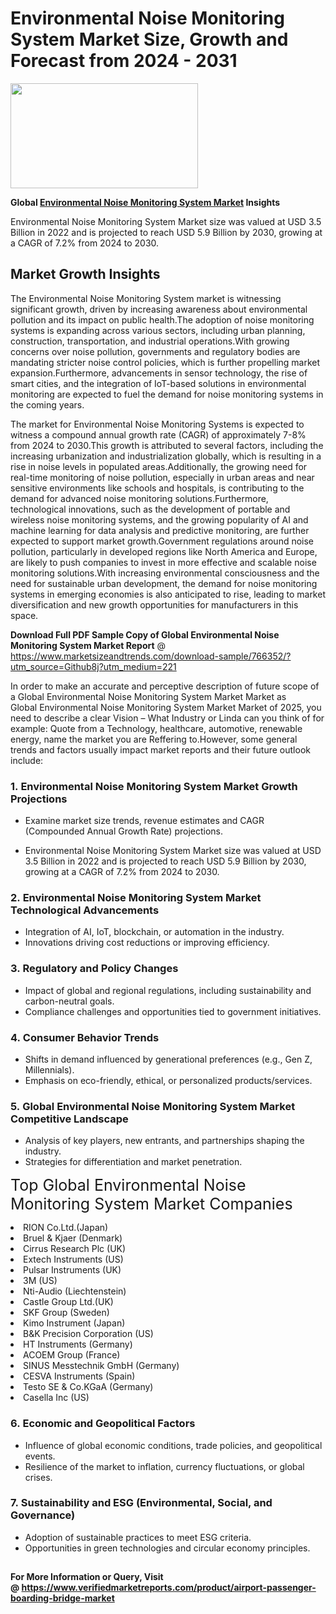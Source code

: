 <H1>Environmental Noise Monitoring System Market Size, Growth and Forecast from 2024 - 2031</H1><img class="aligncenter size-medium wp-image-584254" src="https://thirdeyenews.in/wp-content/uploads/2024/09/Global-Market-Research-300x168.jpeg" alt="" width="300" height="168" /><p><strong>Global&nbsp;<a href="https://www.marketsizeandtrends.com/download-sample/766352/?utm_source=Github8j?utm_medium=221">Environmental Noise Monitoring System Market</a> Insights</strong></p><p>Environmental Noise Monitoring System Market size was valued at USD 3.5 Billion in 2022 and is projected to reach USD 5.9 Billion by 2030, growing at a CAGR of 7.2% from 2024 to 2030.</p><p><h2>Market Growth Insights</h2> <p>The Environmental Noise Monitoring System market is witnessing significant growth, driven by increasing awareness about environmental pollution and its impact on public health.The adoption of noise monitoring systems is expanding across various sectors, including urban planning, construction, transportation, and industrial operations.With growing concerns over noise pollution, governments and regulatory bodies are mandating stricter noise control policies, which is further propelling market expansion.Furthermore, advancements in sensor technology, the rise of smart cities, and the integration of IoT-based solutions in environmental monitoring are expected to fuel the demand for noise monitoring systems in the coming years.</p> <p>The market for Environmental Noise Monitoring Systems is expected to witness a compound annual growth rate (CAGR) of approximately 7-8% from 2024 to 2030.This growth is attributed to several factors, including the increasing urbanization and industrialization globally, which is resulting in a rise in noise levels in populated areas.Additionally, the growing need for real-time monitoring of noise pollution, especially in urban areas and near sensitive environments like schools and hospitals, is contributing to the demand for advanced noise monitoring solutions.Furthermore, technological innovations, such as the development of portable and wireless noise monitoring systems, and the growing popularity of AI and machine learning for data analysis and predictive monitoring, are further expected to support market growth.Government regulations around noise pollution, particularly in developed regions like North America and Europe, are likely to push companies to invest in more effective and scalable noise monitoring solutions.With increasing environmental consciousness and the need for sustainable urban development, the demand for noise monitoring systems in emerging economies is also anticipated to rise, leading to market diversification and new growth opportunities for manufacturers in this space.</p> <p><span class=""><strong>Download Full PDF Sample Copy of Global Environmental Noise Monitoring System Market Report</strong> @ <a href="https://www.marketsizeandtrends.com/download-sample/766352/?utm_source=Github8j?utm_medium=221" target="_blank">https://www.marketsizeandtrends.com/download-sample/766352/?utm_source=Github8j?utm_medium=221</a></span></p><p>In order to make an accurate and perceptive description of future scope of a Global&nbsp;Environmental Noise Monitoring System Market Market as Global&nbsp;Environmental Noise Monitoring System Market Market of 2025, you need to describe a clear Vision &ndash; What Industry or Linda can you think of for example: Quote from a Technology, healthcare, automotive, renewable energy, name the market you are Reffering to.However, some general trends and factors usually impact market reports and their future outlook include:</p><h3>1.&nbsp;<strong>Environmental Noise Monitoring System Market Growth Projections</strong></h3><ul><li>Examine market size trends, revenue estimates and CAGR (Compounded Annual Growth Rate) projections.</li><li><p>Environmental Noise Monitoring System Market size was valued at USD 3.5 Billion in 2022 and is projected to reach USD 5.9 Billion by 2030, growing at a CAGR of 7.2% from 2024 to 2030.</p></li></ul><h3>2.&nbsp;<strong>Environmental Noise Monitoring System Market Technological Advancements</strong></h3><ul><li>Integration of AI, IoT, blockchain, or automation in the industry.</li><li>Innovations driving cost reductions or improving efficiency.</li></ul><h3>3.&nbsp;<strong>Regulatory and Policy Changes</strong></h3><ul><li>Impact of global and regional regulations, including sustainability and carbon-neutral goals.</li><li>Compliance challenges and opportunities tied to government initiatives.</li></ul><h3>4.&nbsp;<strong>Consumer Behavior Trends</strong></h3><ul><li>Shifts in demand influenced by generational preferences (e.g., Gen Z, Millennials).</li><li>Emphasis on eco-friendly, ethical, or personalized products/services.</li></ul><h3>5.&nbsp;<strong>Global Environmental Noise Monitoring System Market Competitive Landscape</strong></h3><ul><li>Analysis of key players, new entrants, and partnerships shaping the industry.</li><li>Strategies for differentiation and market penetration.</li></ul><p data-pm-slice="1 1 []"><span style="color: inherit; font-family: inherit; font-size: 25px;">Top Global Environmental Noise Monitoring System Market Companies</span></p><div class="" data-test-id=""><p><li>RION Co.Ltd.(Japan)</li><li> Bruel & Kjaer (Denmark)</li><li> Cirrus Research Plc (UK)</li><li> Extech Instruments (US)</li><li> Pulsar Instruments (UK)</li><li> 3M (US)</li><li> Nti-Audio (Liechtenstein)</li><li> Castle Group Ltd.(UK)</li><li> SKF Group (Sweden)</li><li> Kimo Instrument (Japan)</li><li> B&K Precision Corporation (US)</li><li> HT Instruments (Germany)</li><li> ACOEM Group (France)</li><li> SINUS Messtechnik GmbH (Germany)</li><li> CESVA Instruments (Spain)</li><li> Testo SE & Co.KGaA (Germany)</li><li> Casella Inc (US)</li></p></div><h3>6.&nbsp;<strong>Economic and Geopolitical Factors</strong></h3><ul><li>Influence of global economic conditions, trade policies, and geopolitical events.</li><li>Resilience of the market to inflation, currency fluctuations, or global crises.</li></ul><h3>7.&nbsp;<strong>Sustainability and ESG (Environmental, Social, and Governance)</strong></h3><ul><li>Adoption of sustainable practices to meet ESG criteria.</li><li>Opportunities in green technologies and circular economy principles.</li></ul><h2><strong style="font-size: 14px;">For More Information or Query, Visit @&nbsp;</strong><a style="background-color: #ffffff; font-size: 14px;" href="https://www.marketsizeandtrends.com/report/environmental-noise-monitoring-system-market/" target="_blank">https://www.verifiedmarketreports.com/product/airport-passenger-boarding-bridge-market</a></h2>